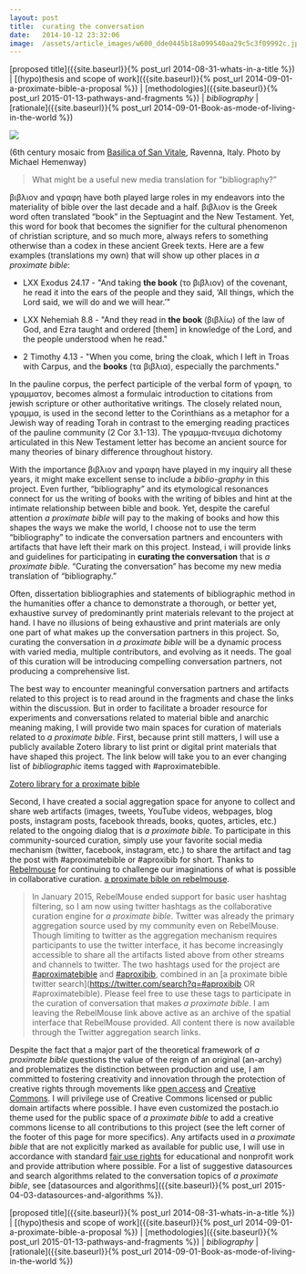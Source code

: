 ```yaml
---
layout:	post
title:	curating the conversation
date:	2014-10-12 23:32:06
image:	/assets/article_images/w600_dde0445b18a099540aa29c5c3f09992c.jpg
---
```

[proposed title]({{site.baseurl}}{% post_url 2014-08-31-whats-in-a-title %}) | [(hypo)thesis and scope of work]({{site.baseurl}}{% post_url 2014-09-01-a-proximate-bible-a-proposal %}) | [methodologies]({{site.baseurl}}{% post_url 2015-01-13-pathways-and-fragments %}) | *bibliography* | [rationale]({{site.baseurl}}{% post_url 2014-09-01-Book-as-mode-of-living-in-the-world %})

![](/assets/article_images/w600_dde0445b18a099540aa29c5c3f09992c.jpg)

(6th century mosaic from [Basilica of San Vitale](http://en.m.wikipedia.org/wiki/Basilica_of_San_Vitale#Mosaic_art), Ravenna, Italy. Photo by Michael Hemenway)

> What might be a useful new media translation for “bibliography?”

βιβλιον and γραφη have both played large roles in my endeavors into the materiality of bible over the last decade and a half. βιβλιον is the Greek word often translated “book” in the Septuagint and the New Testament. Yet, this word for book that becomes the signifier for the cultural phenomenon of christian scripture, and so much more, always refers to something otherwise than a codex in these ancient Greek texts. Here are a few examples (translations my own) that will show up other places in *a proximate bible*:

-   LXX Exodus 24.17 - "And taking **the book** (το βιβλιον) of the covenant, he read it into the ears of the people and they said, ‘All things, which the Lord said, we will do and we will hear.’"

-   LXX Nehemiah 8.8 - "And they read in **the book** (βιβλίω) of the law of God, and Ezra taught and ordered \[them\] in knowledge of the Lord, and the people understood when he read."

-   2 Timothy 4.13 - "When you come, bring the cloak, which I left in Troas with Carpus, and the **books** (τα βιβλια), especially the parchments."

In the pauline corpus, the perfect participle of the verbal form of γραφη, το γραμματον, becomes almost a formulaic introduction to citations from jewish scripture or other authoritative writings. The closely related noun, γραμμα, is used in the second letter to the Corinthians as a metaphor for a Jewish way of reading Torah in contrast to the emerging reading practices of the pauline community (2 Cor 3.1-13). The γραμμα-πνευμα dichotomy articulated in this New Testament letter has become an ancient source for many theories of binary difference throughout history.

With the importance βιβλιον and γραφη have played in my inquiry all these years, it might make excellent sense to include a *biblio-graphy* in this project. Even further, “bibliography” and its etymological resonances connect for us the writing of books with the writing of bibles and hint at the intimate relationship between bible and book. Yet, despite the careful attention *a proximate bible* will pay to the making of books and how this shapes the ways we make the world, I choose not to use the term “bibliography” to indicate the conversation partners and encounters with artifacts that have left their mark on this project. Instead, i will provide links and guidelines for participating in **curating the conversation** that is *a proximate bible*. “Curating the conversation” has become my new media translation of “bibliography.”

Often, dissertation bibliographies and statements of bibliographic method in the humanities offer a chance to demonstrate a thorough, or better yet, exhaustive survey of predominantly print materials relevant to the project at hand. I have no illusions of being exhaustive and print materials are only one part of what makes up the conversation partners in this project. So, curating the conversation in *a proximate bible* will be a dynamic process with varied media, multiple contributors, and evolving as it needs. The goal of this curation will be introducing compelling conversation partners, not producing a comprehensive list.

The best way to encounter meaningful conversation partners and artifacts related to this project is to read around in the fragments and chase the links within the discussion. But in order to facilitate a broader resource for experiments and conversations related to material bible and anarchic meaning making, I will provide two main spaces for curation of materials related to *a proximate bible*. First, because print still matters, I will use a publicly available Zotero library to list print or digital print materials that have shaped this project. The link below will take you to an ever changing list of *bibliographic* items tagged with \#aproximatebible.

[Zotero library for a proximate bible](https://www.zotero.org/textualpotential/items/tag/aproximatebible)

Second, I have created a social aggregation space for anyone to collect and share web artifacts (images, tweets, YouTube videos, webpages, blog posts, instagram posts, facebook threads, books, quotes, articles, etc.) related to the ongoing dialog that is *a proximate bible*. To participate in this community-sourced curation, simply use your favorite social media mechanism (twitter, facebook, instagram, etc.) to share the artifact and tag the post with \#aproximatebible or \#aproxibib for short. Thanks to [Rebelmouse](http://www.rebelmouse.com) for continuing to challenge our imaginations of what is possible in collaborative curation. [a proximate bible on rebelmouse](https://www.rebelmouse.com/aproximatebible/).

> In January 2015, RebelMouse ended support for basic user hashtag filtering, so I am now using twitter hashtags as the collaborative curation engine for *a proximate bible*. Twitter was already the primary aggregation source used by my community even on RebelMouse. Though limiting to twitter as the aggregation mechanism requires participants to use the twitter interface, it has become increasingly accessible to share all the artifacts listed above from other streams and channels to twitter. The two hashtags used for the project are [\#aproximatebible](https://twitter.com/hashtag/aproximatebible) and [\#aproxibib](https://twitter.com/hashtag/aproxibib), combined in an [a proximate bible twitter search](https://twitter.com/search?q=#aproxibib OR #aproximatebible). Please feel free to use these tags to participate in the curation of conversation that makes *a proximate bible*. I am leaving the RebelMouse link above active as an archive of the spatial interface that RebelMouse provided. All content there is now available through the Twitter aggregation search links.

Despite the fact that a major part of the theoretical framework of *a proximate bible* questions the value of the reign of an original (an-archy) and problematizes the distinction between production and use, I am committed to fostering creativity and innovation through the protection of creative rights through movements like [open access](http://www.sparc.arl.org/issues/open-access) and [Creative Commons](http://creativecommons.org). I will privilege use of Creative Commons licensed or public domain artifacts where possible. I have even customized the postach.io theme used for the public space of *a proximate bible* to add a creative commons license to all contributions to this project (see the left corner of the footer of this page for more specifics). Any artifacts used in *a proximate bible* that are not explicitly marked as available for public use, I will use in accordance with standard [fair use rights](http://www.cmsimpact.org/fair-use/related-materials/codes/code-best-practices-fair-use-scholarly-research-communication) for educational and nonprofit work and provide attribution where possible. For a list of suggestive datasources and search algorithms related to the conversation topics of *a proximate bible*, see [datasources and algorithms]({{site.baseurl}}{% post_url 2015-04-03-datasources-and-algorithms %}).

[proposed title]({{site.baseurl}}{% post_url 2014-08-31-whats-in-a-title %}) | [(hypo)thesis and scope of work]({{site.baseurl}}{% post_url 2014-09-01-a-proximate-bible-a-proposal %}) | [methodologies]({{site.baseurl}}{% post_url 2015-01-13-pathways-and-fragments %}) | *bibliography* | [rationale]({{site.baseurl}}{% post_url 2014-09-01-Book-as-mode-of-living-in-the-world %})
